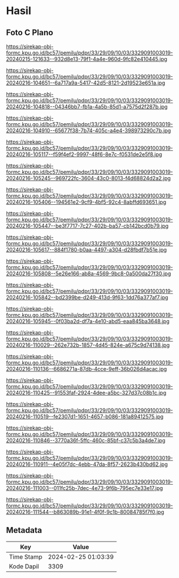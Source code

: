 # Hasil

## Foto C Plano

https://sirekap-obj-formc.kpu.go.id/bc57/pemilu/pdpr/33/29/09/10/03/3329091003019-20240215-121633--932d8e13-79f1-4a4e-960d-9fc82e410445.jpg

https://sirekap-obj-formc.kpu.go.id/bc57/pemilu/pdpr/33/29/09/10/03/3329091003019-20240216-104651--6a717a9a-5417-42d5-8121-2d19523e651a.jpg

https://sirekap-obj-formc.kpu.go.id/bc57/pemilu/pdpr/33/29/09/10/03/3329091003019-20240216-104818--04346bb7-fb1a-4a5b-85d1-a7575d2f287b.jpg

https://sirekap-obj-formc.kpu.go.id/bc57/pemilu/pdpr/33/29/09/10/03/3329091003019-20240216-104910--65677f38-7b74-405c-a4e4-398973290c7b.jpg

https://sirekap-obj-formc.kpu.go.id/bc57/pemilu/pdpr/33/29/09/10/03/3329091003019-20240216-105117--f59f4ef2-9997-48f6-8e7c-f0531de2e5f8.jpg

https://sirekap-obj-formc.kpu.go.id/bc57/pemilu/pdpr/33/29/09/10/03/3329091003019-20240216-105245--969722fc-3604-43c0-8013-f4d68824d2a2.jpg

https://sirekap-obj-formc.kpu.go.id/bc57/pemilu/pdpr/33/29/09/10/03/3329091003019-20240216-105406--194561e2-9cf9-4bf5-92c4-8abffd693651.jpg

https://sirekap-obj-formc.kpu.go.id/bc57/pemilu/pdpr/33/29/09/10/03/3329091003019-20240216-105447--be3f7717-7c27-402b-ba57-cb142bcd0b79.jpg

https://sirekap-obj-formc.kpu.go.id/bc57/pemilu/pdpr/33/29/09/10/03/3329091003019-20240216-105617--884f1780-b0aa-4497-a304-d28fbdf7b51e.jpg

https://sirekap-obj-formc.kpu.go.id/bc57/pemilu/pdpr/33/29/09/10/03/3329091003019-20240216-105808--5e26e166-ab8a-4569-9bc8-0a500da27f30.jpg

https://sirekap-obj-formc.kpu.go.id/bc57/pemilu/pdpr/33/29/09/10/03/3329091003019-20240216-105842--bd2399be-d249-413d-9f63-1dd76a377af7.jpg

https://sirekap-obj-formc.kpu.go.id/bc57/pemilu/pdpr/33/29/09/10/03/3329091003019-20240216-105945--0f03ba2d-df7a-4e10-abd5-eaa845ba3648.jpg

https://sirekap-obj-formc.kpu.go.id/bc57/pemilu/pdpr/33/29/09/10/03/3329091003019-20240216-110029--262e732b-1857-4d45-824e-a675c9d74138.jpg

https://sirekap-obj-formc.kpu.go.id/bc57/pemilu/pdpr/33/29/09/10/03/3329091003019-20240216-110136--6686271a-87db-4cce-9eff-36b026d4acac.jpg

https://sirekap-obj-formc.kpu.go.id/bc57/pemilu/pdpr/33/29/09/10/03/3329091003019-20240216-110425--91553faf-2924-4dee-a5bc-327d37c08b1c.jpg

https://sirekap-obj-formc.kpu.go.id/bc57/pemilu/pdpr/33/29/09/10/03/3329091003019-20240216-110519--fe2307d1-1651-4657-b086-181a89412575.jpg

https://sirekap-obj-formc.kpu.go.id/bc57/pemilu/pdpr/33/29/09/10/03/3329091003019-20240216-110846--3770a36f-5ffc-460c-85bf-c37c5b3a4de7.jpg

https://sirekap-obj-formc.kpu.go.id/bc57/pemilu/pdpr/33/29/09/10/03/3329091003019-20240216-110911--4e05f7dc-4ebb-47da-8f57-2623b430bd62.jpg

https://sirekap-obj-formc.kpu.go.id/bc57/pemilu/pdpr/33/29/09/10/03/3329091003019-20240216-111003--011fc25b-7dec-4e73-9f6b-795ec7e33e17.jpg

https://sirekap-obj-formc.kpu.go.id/bc57/pemilu/pdpr/33/29/09/10/03/3329091003019-20240216-111544--b863089b-91e1-4f0f-9c1b-80084785f7f0.jpg


## Metadata

| Key        | Value               |
| ---------- | ------------------- |
| Time Stamp | 2024-02-25 01:03:39 |
| Kode Dapil | 3309                |



